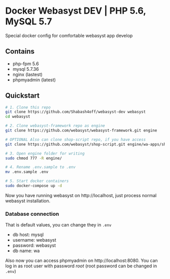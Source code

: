 # Docker Webasyst DEV | PHP 5.6, MySQL 5.7
Special docker config for comfortable webasyst app develop  
  
## Contains
- php-fpm 5.6
- mysql 5.7.36
- nginx (lastest)
- phpmyadmin (latest)

## Quickstart
```bash
# 1. Clone this repo
git clone https://github.com/Shabash4off/webasyst-dev webasyst
cd webasyst

# 2. Clone webasyst-framework repo as engine
git clone https://github.com/webasyst/webasyst-framework.git engine

# OPTIONAL Also can clone shop-script repo, if you have access  
git clone https://github.com/webasyst/shop-script.git engine/wa-apps/shop

# 3. Open engine folder for writing
sudo chmod 777 -R engine/

# 4. Rename .env.sample to .env
mv .env.sample .env

# 5. Start docker containers
sudo docker-compose up -d
```
Now you have running webasyst on http://localhost, just process normal webasyst installation.

### Database connection  
That is default values, you can change they in `.env`
- db host: mysql
- username: webasyst
- password: webasyst
- db name: wa 

Also now you can access phpmyadmin on http://localhost:8080. You can log in as root user with password _root_ (root password can be changed in `.env`)
